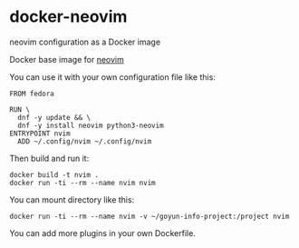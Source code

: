 # docker-neovim
neovim configuration as a Docker image

Docker base image for [neovim](https://github.com/neovim/neovim)

You can use it with your own configuration file like this:

    FROM fedora

    RUN \
      dnf -y update && \
      dnf -y install neovim python3-neovim
    ENTRYPOINT nvim
      ADD ~/.config/nvim ~/.config/nvim

Then build and run it:

    docker build -t nvim .
    docker run -ti --rm --name nvim nvim

You can mount directory like this:

    docker run -ti --rm --name nvim -v ~/goyun-info-project:/project nvim

You can add more plugins in your own Dockerfile.
